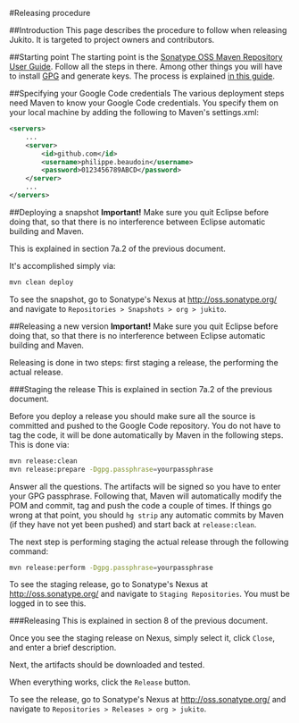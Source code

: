 #Releasing procedure

##Introduction
This page describes the procedure to follow when releasing Jukito. It is targeted to project owners and contributors.

##Starting point
The starting point is the [Sonatype OSS Maven Repository User Guide](https://docs.sonatype.org/display/Repository/Sonatype+OSS+Maven+Repository+Usage+Guide). Follow all the steps in there. Among other things you will have to install [GPG](http://www.gnupg.org/) and generate keys. The process is explained [in this guide](http://www.sonatype.com/people/2010/01/how-to-generate-pgp-signatures-with-maven/).

##Specifying your Google Code credentials
The various deployment steps need Maven to know your Google Code credentials. You specify them on your local machine by adding the following to Maven's settings.xml:

```xml
<servers>
    ...
    <server>
        <id>github.com</id>
        <username>philippe.beaudoin</username>
        <password>0123456789ABCD</password>
    </server>
    ...
</servers>
```

##Deploying a snapshot
**Important!** Make sure you quit Eclipse before doing that, so that there is no interference between Eclipse automatic building and Maven.

This is explained in section 7a.2 of the previous document.

It's accomplished simply via:


```bash
mvn clean deploy
```

To see the snapshot, go to Sonatype's Nexus at http://oss.sonatype.org/ and navigate to `Repositories > Snapshots > org > jukito`.

##Releasing a new version
**Important!** Make sure you quit Eclipse before doing that, so that there is no interference between Eclipse automatic building and Maven.

Releasing is done in two steps: first staging a release, the performing the actual release.

###Staging the release
This is explained in section 7a.2 of the previous document.

Before you deploy a release you should make sure all the source is committed and pushed to the Google Code repository. You do not have to tag the code, it will be done automatically by Maven in the following steps. This is done via:

```bash
mvn release:clean
mvn release:prepare -Dgpg.passphrase=yourpassphrase
```

Answer all the questions. The artifacts will be signed so you have to enter your GPG passphrase. Following that, Maven will automatically modify the POM and commit, tag and push the code a couple of times. If things go wrong at that point, you should `hg strip` any automatic commits by Maven (if they have not yet been pushed) and start back at `release:clean`.

The next step is performing staging the actual release through the following command:

```bash
mvn release:perform -Dgpg.passphrase=yourpassphrase
```

To see the staging release, go to Sonatype's Nexus at http://oss.sonatype.org/ and navigate to `Staging Repositories`. You must be logged in to see this.

###Releasing
This is explained in section 8 of the previous document.

Once you see the staging release on Nexus, simply select it, click `Close`, and enter a brief description.

Next, the artifacts should be downloaded and tested.

When everything works, click the `Release` button.

To see the release, go to Sonatype's Nexus at http://oss.sonatype.org/ and navigate to `Repositories > Releases > org > jukito`.
